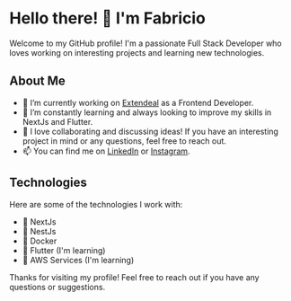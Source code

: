# Hello there! 👋 I'm Fabricio

Welcome to my GitHub profile! I'm a passionate Full Stack Developer who loves working on interesting projects and learning new technologies.

## About Me

- 🔭 I’m currently working on [Extendeal](https://extendeal.com/) as a Frontend Developer.
- 🌱 I’m constantly learning and always looking to improve my skills in NextJs and Flutter.
- 💬 I love collaborating and discussing ideas! If you have an interesting project in mind or any questions, feel free to reach out.
- 📫 You can find me on [LinkedIn](https://www.linkedin.com/in/fabricioaitta/) or [Instagram](https://www.instagram.com/fabricioaitta1/).

## Technologies

Here are some of the technologies I work with:

- 🚀 NextJs
- 🚀 NestJs
- 🚀 Docker
- 🚀 Flutter (I'm learning)
- 🚀 AWS Services (I'm learning)

Thanks for visiting my profile! Feel free to reach out if you have any questions or suggestions.
